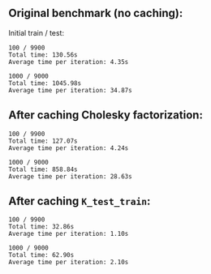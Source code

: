 ## Original benchmark (no caching):

Initial train / test:

```
100 / 9900
Total time: 130.56s
Average time per iteration: 4.35s
```

```
1000 / 9000
Total time: 1045.98s
Average time per iteration: 34.87s
```

## After caching Cholesky factorization:

```
100 / 9900
Total time: 127.07s
Average time per iteration: 4.24s
```

```
1000 / 9000
Total time: 858.84s
Average time per iteration: 28.63s
```


## After caching `K_test_train`:

```
100 / 9900
Total time: 32.86s
Average time per iteration: 1.10s
```

```
1000 / 9000
Total time: 62.90s
Average time per iteration: 2.10s
```